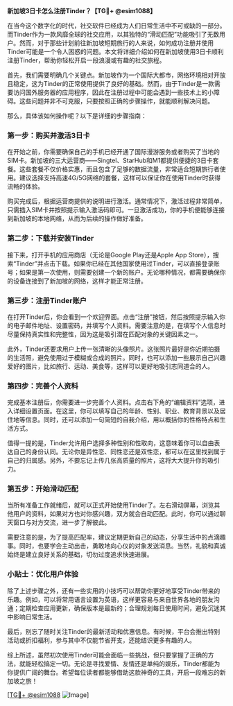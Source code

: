 **新加坡3日卡怎么注册Tinder？【TG💪+ @esim1088】**

在当今这个数字化的时代，社交软件已经成为人们日常生活中不可或缺的一部分。而Tinder作为一款风靡全球的社交应用，以其独特的“滑动匹配”功能吸引了无数用户。然而，对于那些计划前往新加坡短期旅行的人来说，如何成功注册并使用Tinder可能是一个令人困惑的问题。本文将详细介绍如何在新加坡使用3日卡顺利注册Tinder，帮助你轻松开启一段浪漫或有趣的社交旅程。

首先，我们需要明确几个关键点。新加坡作为一个国际大都市，网络环境相对开放且稳定，这为Tinder的正常使用提供了良好的基础。然而，由于Tinder是一款需要访问国外服务器的应用程序，因此在注册过程中可能会遇到一些技术上的小障碍。这些问题并非不可克服，只要按照正确的步骤操作，就能顺利解决问题。

那么，具体该如何操作呢？以下是详细的步骤指南：

### 第一步：购买并激活3日卡

在开始之前，你需要确保自己的手机已经开通了国际漫游服务或者购买了当地的SIM卡。新加坡的三大运营商——Singtel、StarHub和M1都提供便捷的3日卡套餐。这些套餐不仅价格实惠，而且包含了足够的数据流量，非常适合短期旅行者使用。建议选择支持高速4G/5G网络的套餐，这样可以保证你在使用Tinder时获得流畅的体验。

购买完成后，根据运营商提供的说明进行激活。通常情况下，激活过程非常简单，只需插入SIM卡并按照提示输入激活码即可。一旦激活成功，你的手机便能够连接到新加坡的本地网络，从而为后续的操作做好准备。

### 第二步：下载并安装Tinder

接下来，打开手机的应用商店（无论是Google Play还是Apple App Store），搜索“Tinder”并点击下载。如果你已经在其他国家使用过Tinder，可以直接登录账号；如果是第一次使用，则需要创建一个新的账户。无论哪种情况，都需要确保你的设备连接到了新加坡的网络，这样才能正常注册。

### 第三步：注册Tinder账户

在打开Tinder后，你会看到一个欢迎界面。点击“注册”按钮，然后按照提示输入你的电子邮件地址、设置密码，并填写个人资料。需要注意的是，在填写个人信息时尽量保持真实性和完整性，因为这是吸引潜在匹配对象的关键因素之一。

此外，Tinder还要求用户上传一张清晰的头像照片。这张照片最好是你近期拍摄的生活照，避免使用过于模糊或合成的照片。同时，也可以添加一些展示自己兴趣爱好的图片，比如旅行、运动、美食等，这样可以更好地吸引志同道合的人。

### 第四步：完善个人资料

完成基本注册后，你需要进一步完善个人资料。点击右下角的“编辑资料”选项，进入详细设置页面。在这里，你可以填写自己的年龄、性别、职业、教育背景以及居住地等信息。同时，还可以添加一句简短的自我介绍，用以概括你的性格特点和生活方式。

值得一提的是，Tinder允许用户选择多种性别和性取向，这意味着你可以自由表达自己的身份认同。无论你是异性恋、同性恋还是双性恋，都可以在这里找到属于自己的归属感。另外，不要忘记上传几张高质量的照片，这将大大提升你的吸引力。

### 第五步：开始滑动匹配

当所有准备工作就绪后，就可以正式开始使用Tinder了。左右滑动屏幕，浏览其他用户的资料，如果对方也对你感兴趣，双方就会自动匹配。此时，你可以通过聊天窗口与对方交流，进一步了解彼此。

需要注意的是，为了提高匹配率，建议定期更新自己的动态，分享生活中的点滴趣事。同时，也要学会主动出击，勇敢地向心仪的对象发送消息。当然，礼貌和真诚始终是建立良好关系的基础，切勿过度追求快速进展。

### 小贴士：优化用户体验

除了上述步骤之外，还有一些实用的小技巧可以帮助你更好地享受Tinder带来的乐趣。例如，可以将常用语言设置为英语，这样更容易与来自世界各地的朋友沟通；定期检查应用更新，确保版本是最新的；合理规划每日使用时间，避免沉迷其中影响日常生活。

最后，别忘了随时关注Tinder的最新活动和优惠信息。有时候，平台会推出特别活动或折扣福利，参与其中不仅能节省开支，还能结识更多有趣的人。

综上所述，虽然初次使用Tinder可能会面临一些挑战，但只要掌握了正确的方法，就能轻松搞定一切。无论是寻找爱情、友情还是单纯的娱乐，Tinder都能为你提供广阔的舞台。希望每位读者都能够借助这款神奇的工具，开启一段难忘的新加坡之旅！

[[TG💪+ @esim1088](https://t.me/s/esim1088) ![Image](https://i.postimg.cc/4NQfJmqS/Snipaste-2025-05-13-00-14-12.png)]